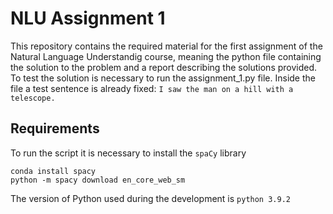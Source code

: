 # NLU Assignment 1
This repository contains the required material for the first assignment of the Natural Language Understandig course, meaning the python file containing the solution to the problem and a report describing the solutions provided.
To test the solution is necessary to run the assignment_1.py file. Inside the file a test sentence is already fixed: `I saw the man on a hill with a telescope.`

## Requirements
To run the script it is necessary to install the `spaCy` library
```
conda install spacy
python -m spacy download en_core_web_sm
```
The version of Python used during the development is `python 3.9.2`
